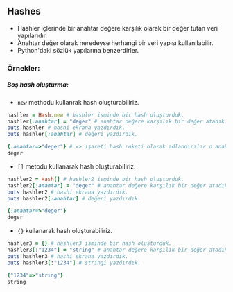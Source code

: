 ## Hashes

* Hashler içlerinde bir anahtar değere karşılık olarak bir değer tutan veri yapılarıdır.
* Anahtar değer olarak neredeyse herhangi bir veri yapısı kullanılabilir.
* Python'daki sözlük yapılarına benzerdirler.


<h3>Örnekler:</h3>

<h5>Boş hash oluşturma:</h5>

* `new` methodu kullanrak hash oluşturabiliriz.

```ruby
hashler = Hash.new # hashler isminde bir hash oluşturduk.
hashler[:anahtar] = "deger" # anahtar değere karşılık bir değer atadık.
puts hashler # hashi ekrana yazdırdık.
puts hashler[:anahtar] # değeri yazdırdık.
```
```ruby
{:anahtar=>"deger"} # => işareti hash roketi olarak adlandırılır o anahtarın o değere karşılık olduğu anlamına gelir.
deger
```

* `[]` metodu kullanarak hash oluşturabiliriz.

```ruby
hashler2 = Hash[] # hashler2 isminde bir hash oluşturduk.
hashler2[:anahtar] = "deger" # anahtar değere karşılık bir değer atadık.
puts hashler2 # hashi ekrana yazdırdık.
puts hashler2[:anahtar] # değeri yazdırdık.
```
```ruby
{:anahtar=>"deger"}
deger
```

*  `{}` kullanarak hash oluşturabiliriz.

```ruby
hashler3 = {} # hashler3 isminde bir hash oluşturduk.
hashler3[:"1234"] = "string" # anahtar değere karşılık bir değer atadık.
puts hashler3 # hashi ekrana yazdırdık.
puts hashler3[:"1234"] # stringi yazdırdık.
```
```ruby
{"1234"=>"string"}
string
```

